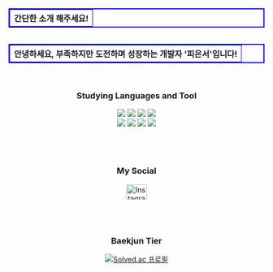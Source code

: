 <table width="300" border="2" bordercolor="blue" align="left">
        <tr>
<!--           <p align="left">💬</p> -->
          <th>간단한 소개 해주세요!</th>
        </tr>
</table>
<br>
<br>
<br>
<br>
<table width="300" border="2" bordercolor="blue" align="right">
        <tr>
<!--           <p align="right">💬</p> -->
          <th>안녕하세요, 부족하지만 도전하며 성장하는 개발자 '피은서'입니다!<br></th>
        </tr>
</table>
<br>
<br>
<br>
<br>
<br>

<h3 align="center">Studying Languages and Tool</h3>
<div align="center">
    <img src="https://img.shields.io/badge/Bootstrap-563D7C?style=for-the-badge&logo=bootstrap&logoColor=white">
    <img src="https://img.shields.io/badge/C-A8B9CC?style=for-the-badge&logo=C&logoColor=white">
    <img src="https://img.shields.io/badge/C++-00599C?style=for-the-badge&logo=C%2B%2B&logoColor=white">
    <img src="https://img.shields.io/badge/HTML5-E34F26?style=for-the-badge&logo=html5&logoColor=white">
<br>
    <img src="https://img.shields.io/badge/Java-007396?style=for-the-badge&logo=Java&logoColor=white">
    <img src="https://img.shields.io/badge/JavaScript-F7DF1E?style=for-the-badge&logo=javascript&logoColor=black">
    <img src="https://img.shields.io/badge/PHP-777BB4?style=for-the-badge&logo=php&logoColor=white">
    <img src="https://img.shields.io/badge/Python-3776AB?style=for-the-badge&logo=python&logoColor=white">
</div>

<br>
<br>
<br>

  <h3 align="center">My Social</h3>
<p align="center">
   <a href="https://www.instagram.com/p._.dmstj/" target="_blank">
      <img align="center" src="https://raw.githubusercontent.com/rahuldkjain/github-profile-readme-generator/master/src/images/icons/Social/instagram.svg" alt="Instagram" height="30" width="40" />
   </a>
</p>
    </div>
  <br>
  <br>

 <h3 align="center">Baekjun Tier</h3>
<div align="center">
  <a href="https://solved.ac/pieun">
    <img src="http://mazassumnida.wtf/api/v2/generate_badge?boj=pieun" alt="Solved.ac 프로필" />
  </a>
</div>
